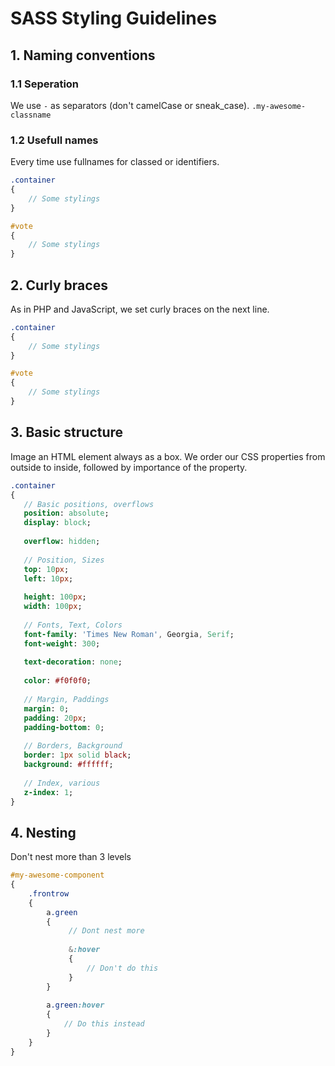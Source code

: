 # SASS Styling Guidelines

## 1. Naming conventions
### 1.1 Seperation
We use `-` as separators (don't camelCase or sneak_case).
`.my-awesome-classname`

### 1.2 Usefull names
Every time use fullnames for classed or identifiers.

````sass
.container
{
    // Some stylings
}

#vote
{
    // Some stylings	
}
````

## 2. Curly braces
As in PHP and JavaScript, we set curly braces on the next line.

````sass
.container
{
    // Some stylings
}

#vote
{
    // Some stylings
}
````
 
## 3. Basic structure
Image an HTML element always as a box. We order our CSS properties from outside to inside, followed by importance of the property.

 ````sass
.container
{
    // Basic positions, overflows
    position: absolute;
    display: block;
    
    overflow: hidden;
    
    // Position, Sizes
    top: 10px;
    left: 10px;
    
    height: 100px;
    width: 100px;
    
    // Fonts, Text, Colors
	font-family: 'Times New Roman', Georgia, Serif;
	font-weight: 300;
	
	text-decoration: none;
	
	color: #f0f0f0;
	
	// Margin, Paddings
	margin: 0;
	padding: 20px;
	padding-bottom: 0;
	
	// Borders, Background
	border: 1px solid black;
	background: #ffffff;
	
	// Index, various
	z-index: 1;
}
````

## 4. Nesting
Don't nest more than 3 levels

````sass
#my-awesome-component
{
    .frontrow
    {
        a.green
        {
             // Dont nest more
             
             &:hover
             {
	             // Don't do this
             }
        }
        
        a.green:hover
        {
            // Do this instead	        
        }
    }
}
````